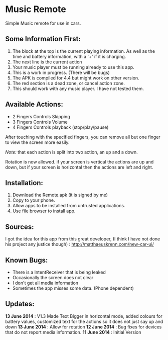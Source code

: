 Music Remote
============

Simple Music remote for use in cars.

Some Information First:
-----------------------

1. The block at the top is the current playing information. As well as the time and battery information, with a '+' if it is charging.
2. The next line is the current action
3. Your music player must be running already to use this app.
4. This is a work in progress. (There will be bugs)
5. The APK is compiled for 4.4 but might work on other version.
6. The red section is a dead zone, or cancel action zone.
7. This should work with any music player. I have not tested them.

Available Actions:
------------------

* 2 Fingers Controls Skipping
* 3 Fingers Controls Volume
* 4 Fingers Controls playback (stop/play/pause)

After touching with the specified fingers, you can remove all but one finger
to view the screen more easily.

*Note:* that each action is split into two action, an up and a down.

Rotation is now allowed. if your screen is vertical the actions are up and down, but if your screen is horizontal then the actions are left and right.

Installation:
-------------

1. Download the Remote.apk (it is signed by me)
2. Copy to your phone.
3. Allow apps to be installed from untrusted applications.
4. Use file browser to install app.

Sources:
--------

I got the idea for this app from this great developer, (I think I have 
not done his project any justice though) : http://matthaeuskrenn.com/new-car-ui/


Known Bugs:
-----------

* There is a IntentReceiver that is being leaked
* Occasionally the screen does not clear
* I don't get all media information
* Sometimes the app misses some data. (Phone dependent)



Updates:
--------
**13 June 2014** : V1.3 Made Text Bigger in horizontal mode, added colours for battery values, customized text for the actions so it does not just say up and down
**13 June 2014** : Allow for rotation
**12 June 2014** : Bug fixes for devices that do not report media information.
**11 June 2014** : Initial Version
